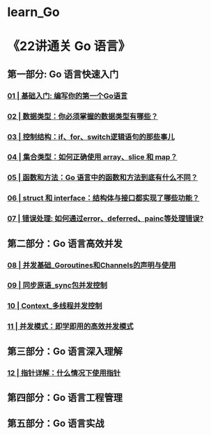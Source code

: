 # learn_Go
# 《22讲通关 Go 语言》
## 第一部分: Go 语言快速入门

### [01 | 基础入门: 编写你的第一个Go语言](01_Go语言快速入门/ch01/01.基础入门_编写Go的第一个程序.md)

### [02 | 数据类型：你必须掌握的数据类型有哪些？](01_Go语言快速入门/ch02/02.数据类型，必须掌握.md)

### [03 | 控制结构：if、for、switch逻辑语句的那些事儿](01_Go语言快速入门/ch03/03.控制结构：if、for、switch逻辑语句.md)

### [04 | 集合类型：如何正确使用 array、slice 和 map？ ](01_Go语言快速入门/ch04/04.集合类型：array、slice和map.md)

### [05 | 函数和方法：Go 语言中的函数和方法到底有什么不同？](01_Go语言快速入门/ch05/05.函数和方法.md)

### [06 | struct 和 interface：结构体与接口都实现了哪些功能？](01_Go语言快速入门/ch06/06._struct_和_interface：结构体与接口都实现了哪些功能_.md)

### [07 | 错误处理: 如何通过error、deferred、painc等处理错误?](01_Go语言快速入门/ch07/07.错误处理_error_deferred_panic.md) 

## 第二部分：Go 语言高效并发

### [08 | 并发基础_Goroutines和Channels的声明与使用](02_Go语言高效并发/ch08/08_并发基础_Goroutines和Channels的声明与使用.md)

### [09 | 同步原语_sync包并发控制](02_Go语言高效并发/ch09/09.同步原语_sync包并发控制.md)

### [10 | Context_多线程并发控制](02_Go语言高效并发/ch10/10.Context_多线程并发控制.md)

### [11 | 并发模式：即学即用的高效并发模式](02_Go语言高效并发/ch11/11.并发模式_即学即用的高效并发模式.md)

## 第三部分：Go 语言深入理解

### [12 | 指针详解：什么情况下使用指针](03_Go语言深入理解/ch12/12.指针详解_什么情况下使用指针.md)

## 第四部分：Go 语言工程管理

## 第五部分：Go 语言实战

